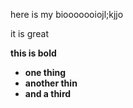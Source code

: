 here is my biooooooiojl;kjjo

it is great

**this is bold**

* **one thing**
* **another thin**
* **and a third**